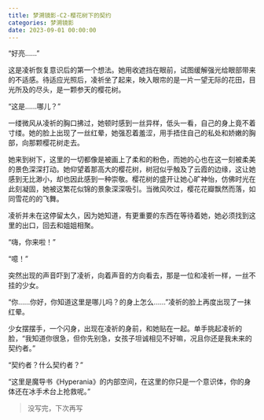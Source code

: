 ```yaml
---
title: 梦溯镜影-C2-樱花树下的契约
categories: 梦溯镜影
date: 2023-09-01 00:00:00
---
```

“好亮......”

这是凌祈恢复意识后的第一个想法。她用收遮挡在眼前，试图缓解强光给眼部带来的不适感。待适应光照后，凌祈坐了起来，映入眼帘的是一片一望无际的花田，目光所及的尽头，是一颗参天的樱花树。

“这是......哪儿？”

一缕微风从凌祈的胸口拂过，她顿时感到一丝异样，低头一看，自己的身上竟不着寸缕。她的脸上出现了一丝红晕，她强忍着羞涩，用手捂住自己的私处和娇嫩的胸部，向那颗樱花树走去。

她来到树下，这里的一切都像是被画上了柔和的粉色，而她的心也在这一刻被柔美的景色深深打动。她仰望着那高大的樱花树，树冠似乎触及了云霞的边缘，这让她感到无比渺小，却也因此感到一种崇敬。樱花树的盛开让她心旷神怡，仿佛时光在此刻凝固，她被这繁花似锦的景象深深吸引。当微风吹过，樱花花瓣飘然而落，如同雪花的的飞舞。

凌祈并未在这停留太久，因为她知道，有更重要的东西在等待着她，她必须找到这里的出口，回去和姐姐相聚。

“嗨，你来啦！”

“噫！”

突然出现的声音吓到了凌祈，向着声音的方向看去，那是一位和凌祈一样，一丝不挂的少女。

“你......你好，你知道这里是哪儿吗？的身上怎么......”凌祈的脸上再度出现了一抹红晕。

少女摆摆手，一个闪身，出现在凌祈的身前，和她贴在一起。单手挑起凌祈的脸，“我知道你很急，但你先别急，女孩子坦诚相见不好嘛，况且你还是我未来的契约者。”

“契约者？什么契约者？”

“这里是魔导书《Hyperania》的内部空间，在这里的你只是一个意识体，你的身体还在冰手术台上抢救呢。”

> 没写完，下次再写